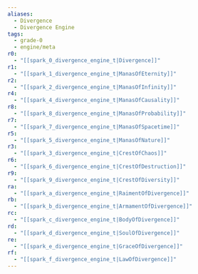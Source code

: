 ```yaml
---
aliases:
  - Divergence
  - Divergence Engine
tags:
  - grade-0
  - engine/meta
r0:
  - "[[spark_0_divergence_engine_t|Divergence]]"
r1:
  - "[[spark_1_divergence_engine_t|ManasOfEternity]]"
r2:
  - "[[spark_2_divergence_engine_t|ManasOfInfinity]]"
r4:
  - "[[spark_4_divergence_engine_t|ManasOfCausality]]"
r8:
  - "[[spark_8_divergence_engine_t|ManasOfProbability]]"
r7:
  - "[[spark_7_divergence_engine_t|ManasOfSpacetime]]"
r5:
  - "[[spark_5_divergence_engine_t|ManasOfNature]]"
r3:
  - "[[spark_3_divergence_engine_t|CrestOfChaos]]"
r6:
  - "[[spark_6_divergence_engine_t|CrestOfDestruction]]"
r9:
  - "[[spark_9_divergence_engine_t|CrestOfDiversity]]"
ra:
  - "[[spark_a_divergence_engine_t|RaimentOfDivergence]]"
rb:
  - "[[spark_b_divergence_engine_t|ArmamentOfDivergence]]"
rc:
  - "[[spark_c_divergence_engine_t|BodyOfDivergence]]"
rd:
  - "[[spark_d_divergence_engine_t|SoulOfDivergence]]"
re:
  - "[[spark_e_divergence_engine_t|GraceOfDivergence]]"
rf:
  - "[[spark_f_divergence_engine_t|LawOfDivergence]]"
---
```

